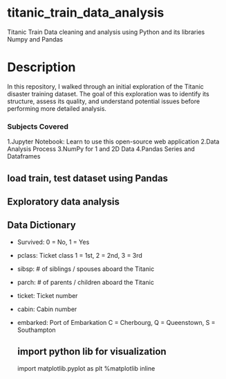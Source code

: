 # titanic_train_data_analysis
Titanic Train Data cleaning and analysis using Python and its libraries Numpy and Pandas 
# Description
In this repository, I walked through an initial exploration of the Titanic disaster training dataset. The goal of this exploration was to identify its structure, assess its quality, and understand potential issues before performing more detailed analysis.

### Subjects Covered
1.Jupyter Notebook: Learn to use this open-source web application
2.Data Analysis Process
3.NumPy for 1 and 2D Data
4.Pandas Series and Dataframes
## load train, test dataset using Pandas

## Exploratory data analysis

## Data Dictionary
- Survived: 0 = No, 1 = Yes
- pclass: Ticket class 1 = 1st, 2 = 2nd, 3 = 3rd
- sibsp: # of siblings / spouses aboard the Titanic
- parch: # of parents / children aboard the Titanic
- ticket: Ticket number
- cabin: Cabin number
- embarked: Port of Embarkation C = Cherbourg, Q = Queenstown, S = Southampton

  ## import python lib for visualization
  import matplotlib.pyplot as plt
  %matplotlib inline
